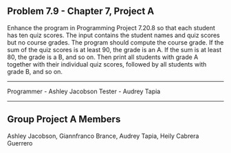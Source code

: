Problem 7.9 - Chapter 7, Project A
---------------------------------------------
Enhance the program in Programming Project 7.20.8 so that each student has ten quiz scores.
The input contains the student names and quiz scores but no course grades.
The program should compute the course grade.
If the sum of the quiz scores is at least 90, the grade is an A.
If the sum is at least 80, the grade is a B, and so on.
Then print all students with grade A together with their individual quiz scores,
followed by all students with grade B, and so on.

---------------------------------------------

Programmer - Ashley Jacobson
Tester - Audrey Tapia

---------------------------------------------
Group Project A 
Members
---------------------------------------------
Ashley Jacobson,
Giannfranco Brance,
Audrey Tapia,
Heily Cabrera Guerrero

